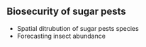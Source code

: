 ## Biosecurity of sugar pests

* Spatial ditrubution of sugar pests species
* Forecasting insect abundance

